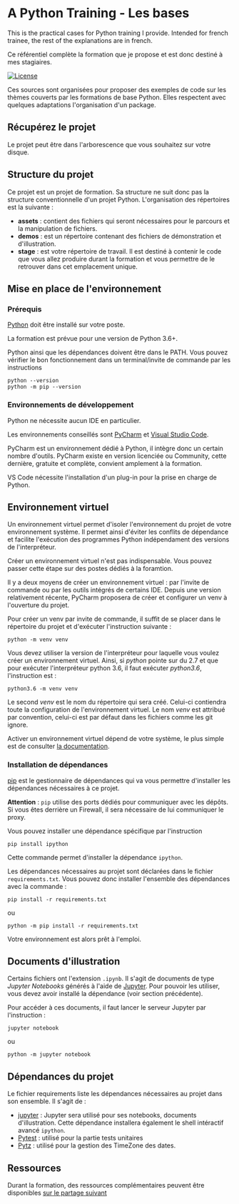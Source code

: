 # A Python Training - Les bases

This is the practical cases for Python training I provide. Intended for french trainee, the rest of the explanations
are in french.

Ce référentiel complète la formation que je propose et est donc destiné à mes stagiaires. 

[![License](https://img.shields.io/github/license/darko-itpro/training-python.svg?style=plastic)](https://github.com/darko-itpro/training-python/blob/master/LICENSE)

Ces sources sont organisées pour proposer des exemples de code sur les thèmes couverts par les formations de base
Python. Elles respectent avec quelques adaptations l'organisation d'un package.

## Récupérez le projet
Le projet peut être dans l'arborescence que vous souhaitez sur votre disque.

## Structure du projet
Ce projet est un projet de formation. Sa structure ne suit donc pas la
structure conventionnelle d'un projet Python. L'organisation des répertoires
est la suivante :
 * **assets** : contient des fichiers qui seront nécessaires pour le parcours 
 et la manipulation de fichiers.
 * **demos** : est un répertoire contenant des fichiers de démonstration et
 d'illustration.
 * **stage** : est votre répertoire de travail. Il est destiné à contenir le
 code que vous allez produire durant la formation et vous permettre de le
 retrouver dans cet emplacement unique.

## Mise en place de l'environnement

### Prérequis
[Python](https://www.python.org) doit être installé sur votre poste.

La formation est prévue pour une version de Python 3.6+.

Python ainsi que les dépendances doivent être dans le PATH. Vous pouvez vérifier le bon
fonctionnement dans un terminal/invite de commande par les instructions

```
python --version
python -m pip --version
```

### Environnements de développement
Python ne nécessite aucun IDE en particulier.

Les environnements conseillés sont [PyCharm](https://www.jetbrains.com/fr-fr/pycharm/)
et [Visual Studio Code](https://code.visualstudio.com/).

PyCharm est un environnement dédié à Python, il intègre donc un certain nombre
d'outils. PyCharm existe en version licenciée ou Community, cette dernière,
gratuite et complète, convient amplement à la formation.

VS Code nécessite l'installation d'un plug-in pour la prise en charge de
Python.

## Environnement virtuel
Un environnement virtuel permet d'isoler l'environnement du projet de votre
environnement système. Il permet ainsi d'éviter les conflits de dépendance et
facilite l'exécution des programmes Python indépendament des versions de
l'interpréteur.

Créer un environnement virtuel n'est pas indispensable. Vous pouvez passer
cette étape sur des postes dédiés à la foramtion.

Il y a deux moyens de créer un environnement virtuel : par l'invite de commande
ou par les outils intégrés de certains IDE. Depuis une version relativement
récente, PyCharm proposera de créer et configurer un venv à l'ouverture du
projet.

Pour créer un venv par invite de commande, il suffit de se placer dans le
répertoire du projet et d'exécuter l'instruction suivante :
```
python -m venv venv
```

Vous devez utiliser la version de l'interpréteur pour laquelle vous voulez
créer un environnement virtuel. Ainsi, si *python* pointe sur du 2.7 et que
pour exécuter l'interpréteur python 3.6, il faut exécuter *python3.6*,
l'instruction est :
```
python3.6 -m venv venv
```

Le second *venv* est le nom du répertoire qui sera créé. Celui-ci contiendra
toute la configuration de l'environnement virtuel. Le nom *venv* est attribué
par convention, celui-ci est par défaut dans les fichiers comme les git ignore.

Activer un environnement virtuel dépend de votre système, le plus simple est de
consulter [la documentation](https://docs.python.org/fr/3/library/venv.html).

### Installation de dépendances
[pip](https://pypi.python.org/pypi/pip) est le gestionnaire de dépendances qui
va vous permettre d'installer les dépendances nécessaires à ce projet.

**Attention** : `pip` utilise des ports dédiés pour communiquer avec les
dépôts. Si vous êtes derrière un Firewall, il sera nécessaire de lui
communiquer le proxy.

Vous pouvez installer une dépendance spécifique par l'instruction
```shell
pip install ipython
```

Cette commande permet d'installer la dépendance `ipython`.

Les dépendances nécessaires au projet sont déclarées dans le fichier
`requirements.txt`. Vous pouvez donc installer l'ensemble des dépendances avec
la commande :

```shell
pip install -r requirements.txt
```
ou
```
python -m pip install -r requirements.txt
```

Votre environnement est alors prêt à l'emploi.
 
## Documents d'illustration

Certains fichiers ont l'extension `.ipynb`. Il s'agit de documents de type
*Jupyter Notebooks* générés à l'aide de [Jupyter](http://jupyter.org/). Pour
pouvoir les utiliser, vous devez avoir installé la dépendance (voir section
précédente).
 
Pour accéder à ces documents, il faut lancer le serveur Jupyter par
l'instruction :
```
jupyter notebook
```
ou
```
python -m jupyter notebook
```

## Dépendances du projet
Le fichier requirements liste les dépendances nécessaires au projet dans son
ensemble. Il s'agit de :
 * [jupyter](https://jupyter.org/) : Jupyter sera utilisé pour ses notebooks, documents
   d'illustration. Cette dépendance installera également le shell intéractif 
   avancé `ipython`.
 * [Pytest](https://docs.pytest.org/) : utilisé pour la partie tests unitaires
 * [Pytz](https://pypi.org/project/pytz/) : utilisé pour la gestion des TimeZone des dates.
 
## Ressources

Durant la formation, des ressources complémentaires peuvent être disponibles
[sur le partage suivant](https://goo.gl/lRyzMZ)
